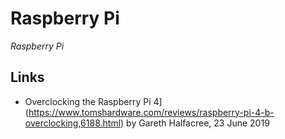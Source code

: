 # Raspberry Pi

<dfn>Raspberry Pi</dfn>

## Links

-   Overclocking the Raspberry Pi 4](https://www.tomshardware.com/reviews/raspberry-pi-4-b-overclocking,6188.html) by Gareth Halfacree, 23 June 2019
